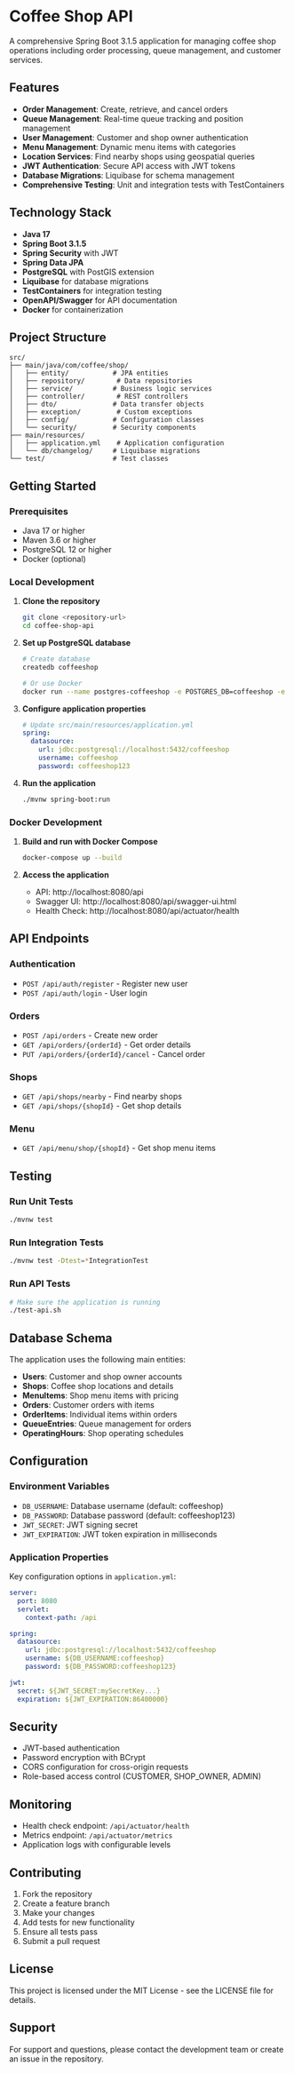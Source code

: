 # Coffee Shop API

A comprehensive Spring Boot 3.1.5 application for managing coffee shop operations including order processing, queue management, and customer services.

## Features

- **Order Management**: Create, retrieve, and cancel orders
- **Queue Management**: Real-time queue tracking and position management
- **User Management**: Customer and shop owner authentication
- **Menu Management**: Dynamic menu items with categories
- **Location Services**: Find nearby shops using geospatial queries
- **JWT Authentication**: Secure API access with JWT tokens
- **Database Migrations**: Liquibase for schema management
- **Comprehensive Testing**: Unit and integration tests with TestContainers

## Technology Stack

- **Java 17**
- **Spring Boot 3.1.5**
- **Spring Security** with JWT
- **Spring Data JPA**
- **PostgreSQL** with PostGIS extension
- **Liquibase** for database migrations
- **TestContainers** for integration testing
- **OpenAPI/Swagger** for API documentation
- **Docker** for containerization

## Project Structure

```
src/
├── main/java/com/coffee/shop/
│   ├── entity/           # JPA entities
│   ├── repository/        # Data repositories
│   ├── service/          # Business logic services
│   ├── controller/        # REST controllers
│   ├── dto/              # Data transfer objects
│   ├── exception/         # Custom exceptions
│   ├── config/           # Configuration classes
│   └── security/         # Security components
├── main/resources/
│   ├── application.yml    # Application configuration
│   └── db/changelog/     # Liquibase migrations
└── test/                 # Test classes
```

## Getting Started

### Prerequisites

- Java 17 or higher
- Maven 3.6 or higher
- PostgreSQL 12 or higher
- Docker (optional)

### Local Development

1. **Clone the repository**
   ```bash
   git clone <repository-url>
   cd coffee-shop-api
   ```

2. **Set up PostgreSQL database**
   ```bash
   # Create database
   createdb coffeeshop
   
   # Or use Docker
   docker run --name postgres-coffeeshop -e POSTGRES_DB=coffeeshop -e POSTGRES_USER=coffeeshop -e POSTGRES_PASSWORD=coffeeshop123 -p 5432:5432 -d postgres:15-alpine
   ```

3. **Configure application properties**
   ```yaml
   # Update src/main/resources/application.yml
   spring:
     datasource:
       url: jdbc:postgresql://localhost:5432/coffeeshop
       username: coffeeshop
       password: coffeeshop123
   ```

4. **Run the application**
   ```bash
   ./mvnw spring-boot:run
   ```

### Docker Development

1. **Build and run with Docker Compose**
   ```bash
   docker-compose up --build
   ```

2. **Access the application**
   - API: http://localhost:8080/api
   - Swagger UI: http://localhost:8080/api/swagger-ui.html
   - Health Check: http://localhost:8080/api/actuator/health

## API Endpoints

### Authentication
- `POST /api/auth/register` - Register new user
- `POST /api/auth/login` - User login

### Orders
- `POST /api/orders` - Create new order
- `GET /api/orders/{orderId}` - Get order details
- `PUT /api/orders/{orderId}/cancel` - Cancel order

### Shops
- `GET /api/shops/nearby` - Find nearby shops
- `GET /api/shops/{shopId}` - Get shop details

### Menu
- `GET /api/menu/shop/{shopId}` - Get shop menu items

## Testing

### Run Unit Tests
```bash
./mvnw test
```

### Run Integration Tests
```bash
./mvnw test -Dtest=*IntegrationTest
```

### Run API Tests
```bash
# Make sure the application is running
./test-api.sh
```

## Database Schema

The application uses the following main entities:

- **Users**: Customer and shop owner accounts
- **Shops**: Coffee shop locations and details
- **MenuItems**: Shop menu items with pricing
- **Orders**: Customer orders with items
- **OrderItems**: Individual items within orders
- **QueueEntries**: Queue management for orders
- **OperatingHours**: Shop operating schedules

## Configuration

### Environment Variables

- `DB_USERNAME`: Database username (default: coffeeshop)
- `DB_PASSWORD`: Database password (default: coffeeshop123)
- `JWT_SECRET`: JWT signing secret
- `JWT_EXPIRATION`: JWT token expiration in milliseconds

### Application Properties

Key configuration options in `application.yml`:

```yaml
server:
  port: 8080
  servlet:
    context-path: /api

spring:
  datasource:
    url: jdbc:postgresql://localhost:5432/coffeeshop
    username: ${DB_USERNAME:coffeeshop}
    password: ${DB_PASSWORD:coffeeshop123}

jwt:
  secret: ${JWT_SECRET:mySecretKey...}
  expiration: ${JWT_EXPIRATION:86400000}
```

## Security

- JWT-based authentication
- Password encryption with BCrypt
- CORS configuration for cross-origin requests
- Role-based access control (CUSTOMER, SHOP_OWNER, ADMIN)

## Monitoring

- Health check endpoint: `/api/actuator/health`
- Metrics endpoint: `/api/actuator/metrics`
- Application logs with configurable levels

## Contributing

1. Fork the repository
2. Create a feature branch
3. Make your changes
4. Add tests for new functionality
5. Ensure all tests pass
6. Submit a pull request

## License

This project is licensed under the MIT License - see the LICENSE file for details.

## Support

For support and questions, please contact the development team or create an issue in the repository.

